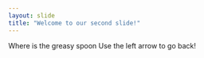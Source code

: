 ```yaml
---
layout: slide
title: "Welcome to our second slide!"
---
```

Where is the greasy spoon
Use the left arrow to go back!
